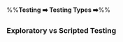 <link rel="stylesheet" href="{{baseUrl}}/css/textbook.css">

<div class="website-content">

%%**Testing :arrow_right: Testing Types :arrow_right:**%%

### Exploratory vs Scripted Testing

<div id="main">

<include src="./what/embed.md" />
<include src="./when/embed.md" />

</div>
</div>
